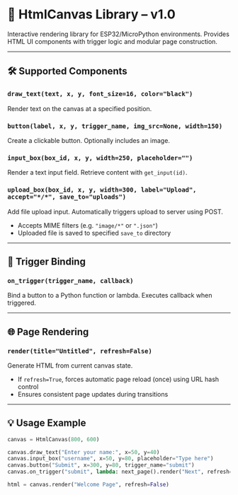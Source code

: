 # 📘 HtmlCanvas Library – v1.0

Interactive rendering library for ESP32/MicroPython environments.
Provides HTML UI components with trigger logic and modular page construction.

---

## 🛠 Supported Components

### `draw_text(text, x, y, font_size=16, color="black")`
Render text on the canvas at a specified position.

### `button(label, x, y, trigger_name, img_src=None, width=150)`
Create a clickable button. Optionally includes an image.

### `input_box(box_id, x, y, width=250, placeholder="")`
Render a text input field. Retrieve content with `get_input(id)`.

### `upload_box(box_id, x, y, width=300, label="Upload", accept="*/*", save_to="uploads")`
Add file upload input. Automatically triggers upload to server using POST.
- Accepts MIME filters (e.g. `"image/*"` or `".json"`)
- Uploaded file is saved to specified `save_to` directory

---

## 🔁 Trigger Binding

### `on_trigger(trigger_name, callback)`
Bind a button to a Python function or lambda. Executes callback when triggered.

---

## 🌐 Page Rendering

### `render(title="Untitled", refresh=False)`
Generate HTML from current canvas state.
- If `refresh=True`, forces automatic page reload (once) using URL hash control
- Ensures consistent page updates during transitions

---

## 💡 Usage Example

```python
canvas = HtmlCanvas(800, 600)

canvas.draw_text("Enter your name:", x=50, y=40)
canvas.input_box("username", x=50, y=80, placeholder="Type here")
canvas.button("Submit", x=300, y=80, trigger_name="submit")
canvas.on_trigger("submit", lambda: next_page().render("Next", refresh=True))

html = canvas.render("Welcome Page", refresh=False)